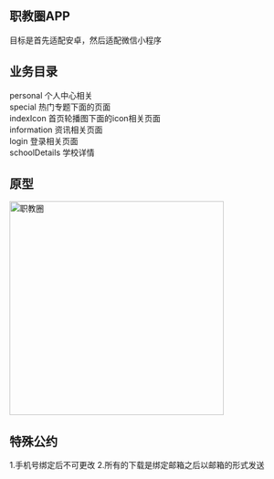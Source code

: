 ## 职教圈APP
目标是首先适配安卓，然后适配微信小程序

## 业务目录
personal 个人中心相关  
special 热门专题下面的页面  
indexIcon 首页轮播图下面的icon相关页面  
information 资讯相关页面  
login  登录相关页面  
schoolDetails  学校详情

## 原型
<img src="https://upload-images.jianshu.io/upload_images/5141942-9bdde1d03e5b8727.png" alt="职教圈"  width="375">

## 特殊公约
1.手机号绑定后不可更改
2.所有的下载是绑定邮箱之后以邮箱的形式发送